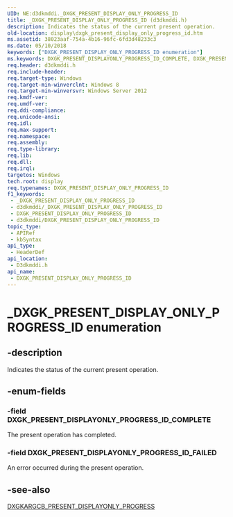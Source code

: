 ```yaml
---
UID: NE:d3dkmddi._DXGK_PRESENT_DISPLAY_ONLY_PROGRESS_ID
title: _DXGK_PRESENT_DISPLAY_ONLY_PROGRESS_ID (d3dkmddi.h)
description: Indicates the status of the current present operation.
old-location: display\dxgk_present_display_only_progress_id.htm
ms.assetid: 38023aaf-754a-4b16-96fc-6fd3d48233c3
ms.date: 05/10/2018
keywords: ["DXGK_PRESENT_DISPLAY_ONLY_PROGRESS_ID enumeration"]
ms.keywords: DXGK_PRESENT_DISPLAYONLY_PROGRESS_ID_COMPLETE, DXGK_PRESENT_DISPLAYONLY_PROGRESS_ID_FAILED, DXGK_PRESENT_DISPLAY_ONLY_PROGRESS_ID, DXGK_PRESENT_DISPLAY_ONLY_PROGRESS_ID enumeration [Display Devices], _DXGK_PRESENT_DISPLAY_ONLY_PROGRESS_ID, d3dkmddi/DXGK_PRESENT_DISPLAYONLY_PROGRESS_ID_COMPLETE, d3dkmddi/DXGK_PRESENT_DISPLAYONLY_PROGRESS_ID_FAILED, d3dkmddi/DXGK_PRESENT_DISPLAY_ONLY_PROGRESS_ID, display.dxgk_present_display_only_progress_id
req.header: d3dkmddi.h
req.include-header: 
req.target-type: Windows
req.target-min-winverclnt: Windows 8
req.target-min-winversvr: Windows Server 2012
req.kmdf-ver: 
req.umdf-ver: 
req.ddi-compliance: 
req.unicode-ansi: 
req.idl: 
req.max-support: 
req.namespace: 
req.assembly: 
req.type-library: 
req.lib: 
req.dll: 
req.irql: 
targetos: Windows
tech.root: display
req.typenames: DXGK_PRESENT_DISPLAY_ONLY_PROGRESS_ID
f1_keywords:
 - _DXGK_PRESENT_DISPLAY_ONLY_PROGRESS_ID
 - d3dkmddi/_DXGK_PRESENT_DISPLAY_ONLY_PROGRESS_ID
 - DXGK_PRESENT_DISPLAY_ONLY_PROGRESS_ID
 - d3dkmddi/DXGK_PRESENT_DISPLAY_ONLY_PROGRESS_ID
topic_type:
 - APIRef
 - kbSyntax
api_type:
 - HeaderDef
api_location:
 - D3dkmddi.h
api_name:
 - DXGK_PRESENT_DISPLAY_ONLY_PROGRESS_ID
---
```


# _DXGK_PRESENT_DISPLAY_ONLY_PROGRESS_ID enumeration


## -description

Indicates the status of the current present operation.

## -enum-fields

### -field DXGK_PRESENT_DISPLAYONLY_PROGRESS_ID_COMPLETE

The present operation has completed.

### -field DXGK_PRESENT_DISPLAYONLY_PROGRESS_ID_FAILED

An error occurred during the present operation.

## -see-also

<a href="https://docs.microsoft.com/windows-hardware/drivers/ddi/d3dkmddi/ns-d3dkmddi-_dxgkargcb_present_displayonly_progress">DXGKARGCB_PRESENT_DISPLAYONLY_PROGRESS</a>

